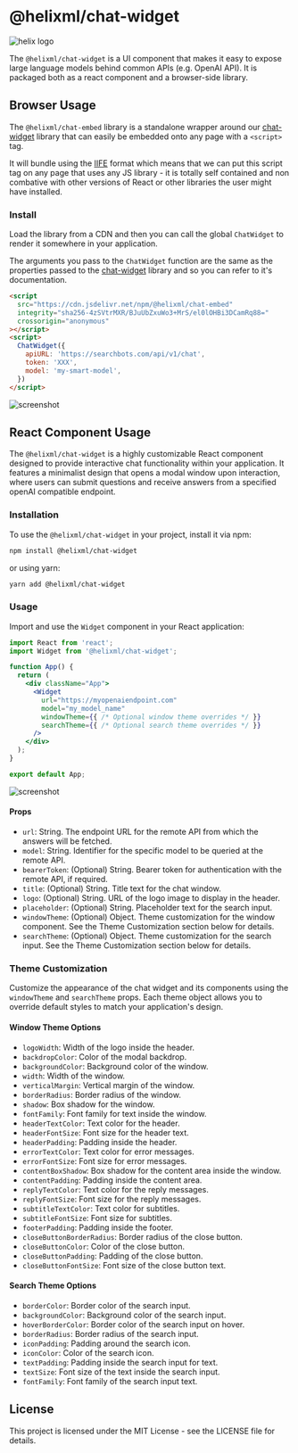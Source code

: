 # @helixml/chat-widget

![helix logo](docs/helix_logo.png)

The `@helixml/chat-widget` is a UI component that makes it easy to expose large language models behind common APIs (e.g. OpenAI API). It is packaged both as a react component and a browser-side library.

## Browser Usage

The `@helixml/chat-embed` library is a standalone wrapper around our [chat-widget](https://github.com/helixml/chat-widget) library that can easily be embedded onto any page with a `<script>` tag.

It will bundle using the [IIFE](https://en.wikipedia.org/wiki/Immediately_invoked_function_expression) format which means that we can put this script tag on any page that uses any JS library - it is totally self contained and non combative with other versions of React or other libraries the user might have installed.

### Install

Load the library from a CDN and then you can call the global `ChatWidget` to render it somewhere in your application.

The arguments you pass to the `ChatWidget` function are the same as the properties passed to the [chat-widget](https://github.com/helixml/chat-widget) library and so you can refer to it's documentation.

```html
<script
  src="https://cdn.jsdelivr.net/npm/@helixml/chat-embed"
  integrity="sha256-4zSVtrMXR/BJuUbZxuWo3+MrS/el0lOHBi3DCamRq88="
  crossorigin="anonymous"
></script>
<script>
  ChatWidget({
    apiURL: 'https://searchbots.com/api/v1/chat',
    token: 'XXX',
    model: 'my-smart-model',
  })
</script>
```

![screenshot](docs/screenshot.png)

## React Component Usage

The `@helixml/chat-widget` is a highly customizable React component designed to provide interactive chat functionality within your application. It features a minimalist design that opens a modal window upon interaction, where users can submit questions and receive answers from a specified openAI compatible endpoint.

### Installation

To use the `@helixml/chat-widget` in your project, install it via npm:

```bash
npm install @helixml/chat-widget
```

or using yarn:

```bash
yarn add @helixml/chat-widget
```

### Usage

Import and use the `Widget` component in your React application:

```jsx
import React from 'react';
import Widget from '@helixml/chat-widget';

function App() {
  return (
    <div className="App">
      <Widget
        url="https://myopenaiendpoint.com"
        model="my_model_name"
        windowTheme={{ /* Optional window theme overrides */ }}
        searchTheme={{ /* Optional search theme overrides */ }}
      />
    </div>
  );
}

export default App;
```

![screenshot](screenshot.png)

#### Props

- `url`: String. The endpoint URL for the remote API from which the answers will be fetched.
- `model`: String. Identifier for the specific model to be queried at the remote API.
- `bearerToken`: (Optional) String. Bearer token for authentication with the remote API, if required.
- `title`: (Optional) String. Title text for the chat window.
- `logo`: (Optional) String. URL of the logo image to display in the header.
- `placeholder`: (Optional) String. Placeholder text for the search input.
- `windowTheme`: (Optional) Object. Theme customization for the window component. See the Theme Customization section below for details.
- `searchTheme`: (Optional) Object. Theme customization for the search input. See the Theme Customization section below for details.

### Theme Customization

Customize the appearance of the chat widget and its components using the `windowTheme` and `searchTheme` props. Each theme object allows you to override default styles to match your application's design.

#### Window Theme Options

- `logoWidth`: Width of the logo inside the header.
- `backdropColor`: Color of the modal backdrop.
- `backgroundColor`: Background color of the window.
- `width`: Width of the window.
- `verticalMargin`: Vertical margin of the window.
- `borderRadius`: Border radius of the window.
- `shadow`: Box shadow for the window.
- `fontFamily`: Font family for text inside the window.
- `headerTextColor`: Text color for the header.
- `headerFontSize`: Font size for the header text.
- `headerPadding`: Padding inside the header.
- `errorTextColor`: Text color for error messages.
- `errorFontSize`: Font size for error messages.
- `contentBoxShadow`: Box shadow for the content area inside the window.
- `contentPadding`: Padding inside the content area.
- `replyTextColor`: Text color for the reply messages.
- `replyFontSize`: Font size for the reply messages.
- `subtitleTextColor`: Text color for subtitles.
- `subtitleFontSize`: Font size for subtitles.
- `footerPadding`: Padding inside the footer.
- `closeButtonBorderRadius`: Border radius of the close button.
- `closeButtonColor`: Color of the close button.
- `closeButtonPadding`: Padding of the close button.
- `closeButtonFontSize`: Font size of the close button text.

#### Search Theme Options

- `borderColor`: Border color of the search input.
- `backgroundColor`: Background color of the search input.
- `hoverBorderColor`: Border color of the search input on hover.
- `borderRadius`: Border radius of the search input.
- `iconPadding`: Padding around the search icon.
- `iconColor`: Color of the search icon.
- `textPadding`: Padding inside the search input for text.
- `textSize`: Font size of the text inside the search input.
- `fontFamily`: Font family of the search input text.

## License

This project is licensed under the MIT License - see the LICENSE file for details.
